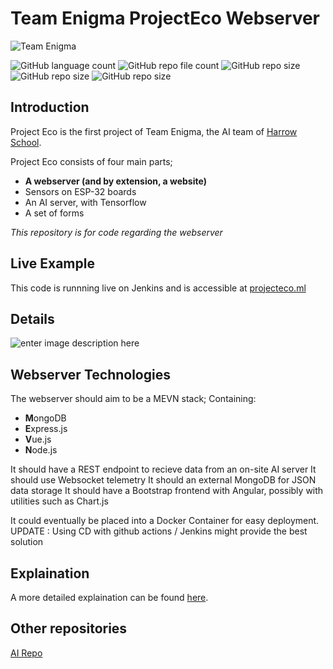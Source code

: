 # Team Enigma ProjectEco Webserver
![Team Enigma](https://img.shields.io/badge/Team%20Enigma-Harrow%20School-blue)

![GitHub language count](https://img.shields.io/github/languages/count/DylanK46/TeamEngima-EcoProject-Webserver) 			 ![GitHub repo file count](https://img.shields.io/github/directory-file-count/DylanK46/TeamEngima-EcoProject-Webserver) ![GitHub repo size](https://img.shields.io/github/repo-size/DylanK46/TeamEngima-EcoProject-Webserver) ![GitHub repo size](https://img.shields.io/github/issues/DylanK46/TeamEngima-EcoProject-Webserver) ![GitHub repo size](https://img.shields.io/github/last-commit/DylanK46/TeamEngima-EcoProject-Webserver)

## Introduction
Project Eco is the first project of Team Enigma, the AI team of [Harrow School](https://www.harrowschool.org.uk). 

Project Eco consists of four main parts;

 - **A webserver (and by extension, a website)**
 - Sensors on ESP-32 boards
 - An AI server, with Tensorflow
 - A set of forms
 

*This repository is for code regarding the webserver*

## Live Example
This code is runnning live on Jenkins and is accessible at [projecteco.ml](https://projecteco.ml/)

## Details
![enter image description here](https://raw.githubusercontent.com/DylanK46/TeamEngima-ProjectEco-Webserver/54e5729d56fce9383a1753efde4e51c23b027654/docs/diagram.svg)
## Webserver Technologies
The webserver should aim to be a MEVN stack; Containing:

 - **M**ongoDB
 - **E**xpress.js
 - **V**ue.js
 - **N**ode.js

It should have a REST endpoint to recieve data from an on-site AI server
It should use Websocket telemetry
It should an external MongoDB for JSON data storage
It should have a Bootstrap frontend with Angular, possibly with utilities such as Chart.js

It could eventually be placed into a Docker Container for easy deployment.
UPDATE : Using CD with github actions / Jenkins might provide the best solution

## Explaination
A more detailed explaination can be found [here](https://github.com/Harrow-Enigma/minutes/blob/main/20210327%20-%20Team%20Enigma%20Planning%20Meeting%20Summary.md#the-ecoproject).

## Other repositories
[AI Repo](https://github.com/Harrow-Enigma/ProjectECO-AI)